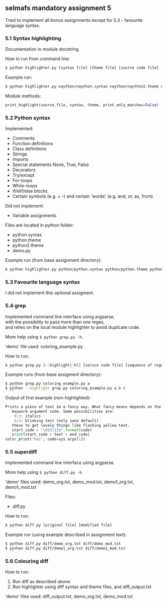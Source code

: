 ## selmafs mandatory assignment 5

Tried to implement all bonus assignments except for 5.3 - favourite language syntax.

### 5.1 Syntax highlighting
Documentation in module docstring.

How to run from command line:
```bash
$ python highlighter.py [syntax file] [theme file] [source code file]
```

Example run:
```bash
$ python highlighter.py naython/naython.syntax naython/naython2.theme naython/hello.ny
```

Module methods:
```python
print_highlight(source_file, syntax, theme, print_only_matches=False)
```

### 5.2 Python syntax
Implemented:  
- Comments
- Function definitions
- Class definitions
- Strings
- Imports
- Special statements None, True, False
- Decorators
- Try/except
- For-loops
- While-loops
- if/elif/else blocks
- Certain symbols (e.g. + -) and certain 'words' (e.g. and, or, as, from)
  
Did not implement:
- Variable assignments
  
Files are located in python folder:  
- python.syntax
- python.theme
- python2.theme
- demo.py
  
Example run (from base assignment directory):
```bash
$ python highlighter.py python/python.syntax python/python.theme python/demo.py
```

### 5.3 Favourite language syntax
I did not implement this optional assigment.

### 5.4 grep
Implemented command line interface using argparse,  
with the possibility to pass more than one regex,  
and relies on the local module highlighter to avoid duplicate code.  
  
More help using ```$ python grep.py -h```.  
  
'demo' file used: coloring_example.py  
  
How to run:
```bash
$ python grep.py [--highlight|-hl] [soruce code file] [sequence of regex]
```

Example runs (from base assigment directory):
```bash
$ python grep.py coloring_example.py a
$ python --highlight grep.py coloring_example.py a b c
```
Output of first example (non-highlighted):  
```python
Prints a piece of text in a fancy way. What fancy means depends on the
   keyword argument code. Some possibilities are:
    0;3: italics
    0;5: blinking text (only sane default)
   these to get lovely things like flashing yellow text.
   start_code = "\033[{}m".format(code)
   print(start_code + text + end_code)
color_print("hei", code=sys.argv[1])
```

### 5.5 superdiff
Implemented command line interface using argparse.  
  
More help using ```$ python diff.py -h```.  
  
'demo' files used: demo_org.txt, demo_mod.txt, demo1_org.txt, demo1_mod.txt
  
Files:
- diff.py
  
How to run:
```bash
$ python diff.py [original file] [modified file]
```

Example run (using example described in assignment text):
```bash
$ python diff.py diff/demo_org.txt diff/demo_mod.txt
$ python diff.py diff/demo1_org.txt diff/demo1_mod.txt
```

### 5.6 Colouring diff
How to run:  
1. Run diff as described above
2. Run highlighter using diff syntax and theme files, and diff_output.txt

'demo' files used: diff_output.txt, demo_org.txt, demo_mod.txt
